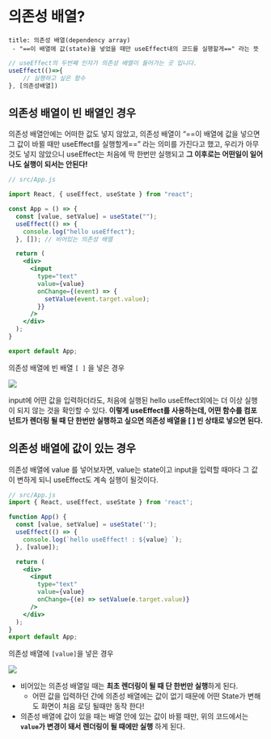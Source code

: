 # 의존성 배열?

```ad-note
title: 의존성 배열(dependency array)
 - "==이 배열에 값(state)을 넣었을 때만 useEffect내의 코드를 실행할게==" 라는 뜻
```

```jsx
// useEffect의 두번째 인자가 의존성 배열이 들어가는 곳 입니다.
useEffect(()=>{
	// 실행하고 싶은 함수
}, [의존성배열])
```

## 의존성 배열이 빈 배열인 경우

의존성 배열안에는 어떠한 값도 넣지 않았고, 의존성 배열이 “==이 배열에 값을 넣으면 그 값이 바뀔 때만 useEffect를 실행할게==” 라는 의미를 가진다고 했고, 우리가 아무것도 넣지 않았으니 useEffect는 처음에 딱 한번만 실행되고 **그 이후로는 어떤일이 일어나도 실행이 되서는 안된다!**
```jsx
// src/App.js

import React, { useEffect, useState } from "react";

const App = () => {
  const [value, setValue] = useState("");
  useEffect(() => {
    console.log("hello useEffect");
  }, []); // 비어있는 의존성 배열

  return (
    <div>
      <input
        type="text"
        value={value}
        onChange={(event) => {
          setValue(event.target.value);
        }}
      />
    </div>
  );
}

export default App;
```

의존성 배열에 빈 배열 `[ ]` 을 넣은 경우

![](https://i.imgur.com/TDZoTYL.gif)

input에 어떤 값을 입력하더라도, 처음에 실행된 hello useEffect외에는 더 이상 실행이 되지 않는 것을 확인할 수 있다. **이렇게 useEffect를 사용하는데, 어떤 함수를 컴포넌트가 렌더링 될 때 단 한번만 실행하고 싶으면 의존성 배열을 [ ] 빈 상태로 넣으면 된다.**

## 의존성 배열에 값이 있는 경우

의존성 배열에 value 를 넣어보자면, value는 state이고 input을 입력할 때마다 그 값이 변하게 되니 useEffect도 계속 실행이 될것이다.
```jsx
// src/App.js
import { React, useEffect, useState } from 'react';

function App() {
  const [value, setValue] = useState('');
  useEffect(() => {
    console.log(`hello useEffect! : ${value} `);
  }, [value]);

  return (
    <div>
      <input
        type="text"
        value={value}
        onChange={(e) => setValue(e.target.value)}
      />
    </div>
  );
}
export default App;

```

의존성 배열에 `[value]`을 넣은 경우

![](https://i.imgur.com/5O0TUst.gif)

- 비어있는 의존성 배열일 때는 **최초 렌더링이 될 때 단 한번만 실행**하게 된다.
	- 어떤 값을 입력하던 간에 의존성 배열에는 값이 없기 때문에 어떤 State가 변해도 화면이 처음 로딩 될때만 동작 한다!
- 의존성 배열에 값이 있을 때는 배열 안에 있는 값이 바뀔 때만, 위의 코드에서는 **`value`가 변경이 돼서 렌더링이 될 때에만 실행** 하게 된다.